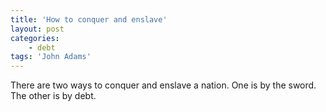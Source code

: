```yaml
---
title: 'How to conquer and enslave'
layout: post
categories:
    - debt
tags: 'John Adams'
---
```


There are two ways to conquer and enslave a nation. One is by the sword. The other is by debt.